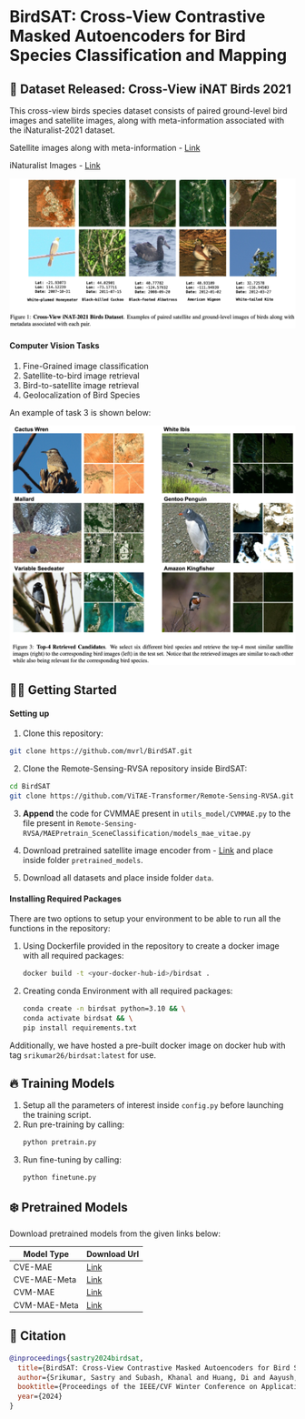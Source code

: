 # BirdSAT: Cross-View Contrastive Masked Autoencoders for Bird Species Classification and Mapping

## 🦢 Dataset Released: Cross-View iNAT Birds 2021
This cross-view birds species dataset consists of paired ground-level bird images and satellite images, along with meta-information associated with the iNaturalist-2021 dataset.

Satellite images along with meta-information - [Link](https://wustl.box.com/s/jtt1xbap6xpzvqfbeedq0wxu5ciqqc7a)

iNaturalist Images - [Link](https://github.com/visipedia/inat_comp/tree/master/2021)

![CiNAT-Birds-2021](imgs/data.png)

#### Computer Vision Tasks
1. Fine-Grained image classification
2. Satellite-to-bird image retrieval
3. Bird-to-satellite image retrieval
4. Geolocalization of Bird Species

An example of task 3 is shown below:

![Retrieval](imgs/ret_ex.png)

## 👨‍💻 Getting Started 

#### Setting up 
1. Clone this repository:
```bash
git clone https://github.com/mvrl/BirdSAT.git
```
2. Clone the Remote-Sensing-RVSA repository inside BirdSAT:
```bash
cd BirdSAT
git clone https://github.com/ViTAE-Transformer/Remote-Sensing-RVSA.git
```
3. **Append** the code for CVMMAE present in `utils_model/CVMMAE.py` to the file present in `Remote-Sensing-RVSA/MAEPretrain_SceneClassification/models_mae_vitae.py`

4. Download pretrained satellite image encoder from - [Link](https://1drv.ms/u/s!AimBgYV7JjTlgUIde2jzcjrrWasP?e=gyLn29) and place inside folder `pretrained_models`.

5. Download all datasets and place inside folder `data`.

#### Installing Required Packages
There are two options to setup your environment to be able to run all the functions in the repository:
1. Using Dockerfile provided in the repository to create a docker image with all required packages:
    ```bash
    docker build -t <your-docker-hub-id>/birdsat .
    ```
2. Creating conda Environment with all required packages:
    ```bash
    conda create -n birdsat python=3.10 && \
    conda activate birdsat && \
    pip install requirements.txt
    ```
Additionally, we have hosted a pre-built docker image on docker hub with tag `srikumar26/birdsat:latest` for use.

## 🔥 Training Models
1. Setup all the parameters of interest inside `config.py` before launching the training script.
2. Run pre-training by calling:
    ```bash
    python pretrain.py
    ```
3. Run fine-tuning by calling:
    ```bash
    python finetune.py
    ```

## ❄️ Pretrained Models
Download pretrained models from the given links below:

|Model Type|Download Url|
|----------|--------|
|CVE-MAE|[Link](https://wustl.box.com/s/o1ooaunhaym7v1qj3yzj3vof0lskxyha)|
|CVE-MAE-Meta| [Link](https://wustl.box.com/s/fudo44eznjwejcp3vql14by20rqqayfy)|
|CVM-MAE| [Link](https://wustl.box.com/s/xuezslrnjxyz1d1ngtzvnm5ck2il4nx8)|
|CVM-MAE-Meta| [Link](https://wustl.box.com/s/c3nfbdmcigiogqskemyc4h5soveiya8n)|


## 📑 Citation

```bibtex
@inproceedings{sastry2024birdsat,
  title={BirdSAT: Cross-View Contrastive Masked Autoencoders for Bird Species Classification and Mapping},
  author={Srikumar, Sastry and Subash, Khanal and Huang, Di and Aayush, Dhakal and Nathan, Jacobs},
  booktitle={Proceedings of the IEEE/CVF Winter Conference on Applications of Computer Vision},
  year={2024}
}
```